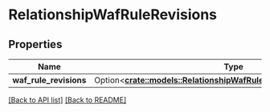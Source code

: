 # RelationshipWafRuleRevisions

## Properties

Name | Type | Description | Notes
------------ | ------------- | ------------- | -------------
**waf_rule_revisions** | Option<[**crate::models::RelationshipWafRuleRevisionWafRuleRevisions**](RelationshipWafRuleRevisionWafRuleRevisions.md)> |  | 

[[Back to API list]](../README.md#documentation-for-api-endpoints) [[Back to README]](../README.md)


